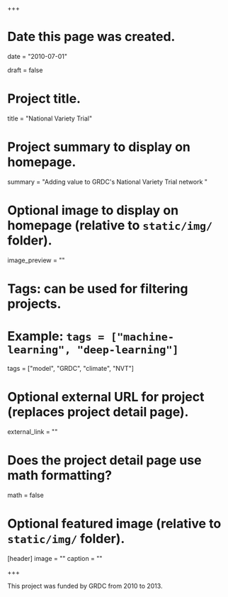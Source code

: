 +++
# Date this page was created.
date = "2010-07-01"

draft = false

# Project title.
title = "National Variety Trial"

# Project summary to display on homepage.
summary = "Adding value to GRDC's National Variety Trial network "

# Optional image to display on homepage (relative to `static/img/` folder).
image_preview = ""

# Tags: can be used for filtering projects.
# Example: `tags = ["machine-learning", "deep-learning"]`
tags = ["model", "GRDC", "climate", "NVT"]

# Optional external URL for project (replaces project detail page).
external_link = ""

# Does the project detail page use math formatting?
math = false

# Optional featured image (relative to `static/img/` folder).
[header]
image = ""
caption = ""

+++

This project was funded by GRDC from 2010 to 2013.



